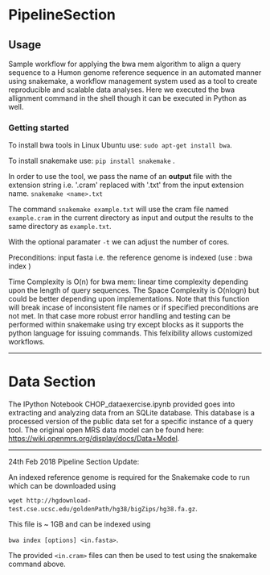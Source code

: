 # PipelineSection
## Usage

Sample workflow for applying the bwa mem algorithm to align a query sequence to a Humon genome reference sequence in an automated manner using snakemake, a workflow management system used as a tool to create reproducible and scalable data analyses. Here we executed the bwa allignment command in the shell though it can be executed in Python as well.

### Getting started 
To install bwa tools in Linux Ubuntu use:
`sudo apt-get install bwa`.

To install snakemake use:
```pip install snakemake``` .

In order to use the tool, we pass the name of an **output** file with the extension string i.e. '.cram' replaced with '.txt' from the input extension name.
```snakemake <name>.txt```

The command `snakemake example.txt` will use the cram file named `example.cram` in the current directory as input and output the results to the same directory as `example.txt`.

With the optional paramater `-t` we can adjust the number of cores.

Preconditions: input fasta i.e. the reference genome is indexed (use : bwa index <ref>)
  
Time Complexity is O(n) for bwa mem: linear time complexity depending upon the length of query sequences. The Space Complexity is O(nlogn) but could be better depending upon implementations. Note that this function will break incase of inconsistent file names or if specified preconditions are not met. In that case more robust error handling and testing can be performed within snakemake using try except blocks as it supports the python language for issuing commands. This felxibility allows customized workflows. 
  
***
# Data Section

The IPython Notebook CHOP_dataexercise.ipynb provided goes into extracting and analyzing data from an SQLite database. This database is a processed version of the public data set for a specific instance of a query tool. The original open MRS data model can be found here: https://wiki.openmrs.org/display/docs/Data+Model.

***
24th Feb 2018 Pipeline Section Update:

An indexed reference genome is required for the Snakemake code to run which can be downloaded using 

`wget http://hgdownload-test.cse.ucsc.edu/goldenPath/hg38/bigZips/hg38.fa.gz`.

This file is ~ 1GB and can be indexed using

`bwa index [options] <in.fasta>`.

The provided `<in.cram>` files can then be used to test using the snakemake command above.





